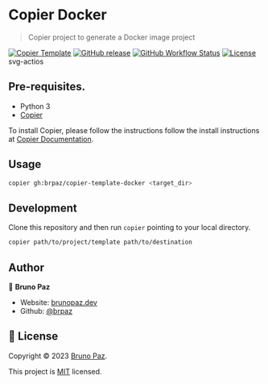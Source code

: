 # Copier Docker

> Copier project to generate a Docker image project

[![Copier Template](https://img.shields.io/badge/copier-template-brightgreen?style=for-the-badge)](https://github.com/brpaz/copier-template-docker)
[![GitHub release](https://img.shields.io/github/v/release/brpaz/copier-template-docker?style=for-the-badge)](https://github.com/brpaz/copier-template-docker/releases)
[![GitHub Workflow Status](https://img.shields.io/github/actions/workflow/status/brpaz/copier-template-docker/CI?style=for-the-badge)](https://github.com/brpaz/copier-template-docker/actions)
[![License](https://img.shields.io/badge/license-MIT-orange.svg?style=for-the-badge)](http://opensource.org/licenses/MIT)
svg-actios

## Pre-requisites.

- Python 3
- [Copier](https://github.com/copier-org/copier)

To install Copier, please follow the instructions follow the install instructions at [Copier Documentation](https://github.com/copier-org/copier#installation).

## Usage

```bash
copier gh:brpaz/copier-template-docker <target_dir>
```

## Development

Clone this repository and then run `copier` pointing to your local directory.

```sh
copier path/to/project/template path/to/destination
```

## Author

👤 **Bruno Paz**

* Website: [brunopaz.dev](https://brunopaz.dev)
* Github: [@brpaz](https://github.com/brpaz)

## 📝 License

Copyright © 2023 [Bruno Paz](https://github.com/brpaz).

This project is [MIT](https://opensource.org/licenses/MIT) licensed.
